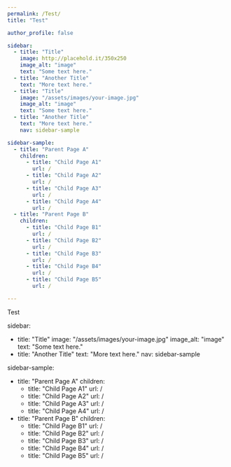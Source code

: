 ```yaml
---
permalink: /Test/
title: "Test"

author_profile: false

sidebar:
  - title: "Title"
    image: http://placehold.it/350x250
    image_alt: "image"
    text: "Some text here."
  - title: "Another Title"
    text: "More text here."
  - title: "Title"
    image: "/assets/images/your-image.jpg"
    image_alt: "image"
    text: "Some text here."
  - title: "Another Title"
    text: "More text here."
    nav: sidebar-sample

sidebar-sample:
  - title: "Parent Page A"
    children:
      - title: "Child Page A1"
        url: /
      - title: "Child Page A2"
        url: /
      - title: "Child Page A3"
        url: /
      - title: "Child Page A4"
        url: /
  - title: "Parent Page B"
    children:
      - title: "Child Page B1"
        url: /
      - title: "Child Page B2"
        url: /
      - title: "Child Page B3"
        url: /
      - title: "Child Page B4"
        url: /
      - title: "Child Page B5"
        url: /

---
```



Test

sidebar:
  - title: "Title"
    image: "/assets/images/your-image.jpg"
    image_alt: "image"
    text: "Some text here."
  - title: "Another Title"
    text: "More text here."
    nav: sidebar-sample

sidebar-sample:
  - title: "Parent Page A"
    children:
      - title: "Child Page A1"
        url: /
      - title: "Child Page A2"
        url: /
      - title: "Child Page A3"
        url: /
      - title: "Child Page A4"
        url: /
  - title: "Parent Page B"
    children:
      - title: "Child Page B1"
        url: /
      - title: "Child Page B2"
        url: /
      - title: "Child Page B3"
        url: /
      - title: "Child Page B4"
        url: /
      - title: "Child Page B5"
        url: /